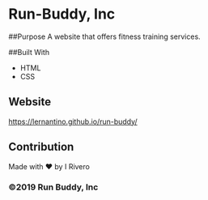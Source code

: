 # Run-Buddy, Inc

##Purpose
A website that offers fitness training services.

##Built With
* HTML
* CSS

## Website
https://lernantino.github.io/run-buddy/

## Contribution
Made with ❤️ by I Rivero

### ©️2019 Run Buddy, Inc
